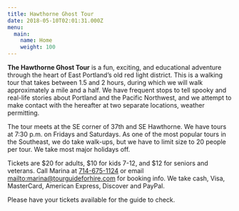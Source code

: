 ```yaml
---
title: Hawthorne Ghost Tour
date: 2018-05-10T02:01:31.000Z
menu:
  main:
    name: Home
    weight: 100
---
```

**The Hawthorne Ghost Tour** is a fun, exciting, and educational adventure through the heart of East Portland’s old red light district. This is a walking tour that takes between 1.5 and 2 hours, during which we will walk approximately a mile and a half. We have frequent stops to tell spooky and real-life stories about Portland and the Pacific Northwest, and we attempt to make contact with the hereafter at two separate locations, weather permitting.

The tour meets at the SE corner of 37th and SE Hawthorne. We have tours at 7:30 p.m. on Fridays and Saturdays. As one of the most popular tours in the Southeast, we do take walk-ups, but we have to limit size to 20 people per tour. We take most major holidays off. 

Tickets are $20 for adults, $10 for kids 7-12, and $12 for seniors and veterans. Call Marina at [714-675-1124](tel:714-675-1124) or email <mailto:marina@tourguideforhire.com> for booking info. We take cash, Visa, MasterCard, American Express, Discover and PayPal.

Please have your tickets available for the guide to check.
